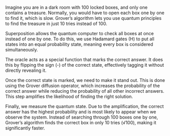 Imagine you are in a dark room with 100 locked boxes, and only one contains a treasure. Normally, you would have to open each box one by one to find it, which is slow. Grover’s algorithm lets you use quantum principles to find the treasure in just 10 tries instead of 100.

Superposition allows the quantum computer to check all boxes at once instead of one by one. To do this, we use Hadamard gates (H) to put all states into an equal probability state, meaning every box is considered simultaneously.

The oracle acts as a special function that marks the correct answer. It does this by flipping the sign (-) of the correct state, effectively tagging it without directly revealing it.

Once the correct state is marked, we need to make it stand out. This is done using the Grover diffusion operator, which increases the probability of the correct answer while reducing the probability of all other incorrect answers. This step amplifies the likelihood of finding the right solution.

Finally, we measure the quantum state. Due to the amplification, the correct answer has the highest probability and is most likely to appear when we observe the system. Instead of searching through 100 boxes one by one, Grover’s algorithm finds the correct box in only 10 tries (√100), making it significantly faster.
